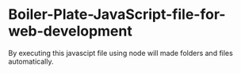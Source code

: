 # Boiler-Plate-JavaScript-file-for-web-development
By executing this javascipt file using node will made folders and files automatically.
